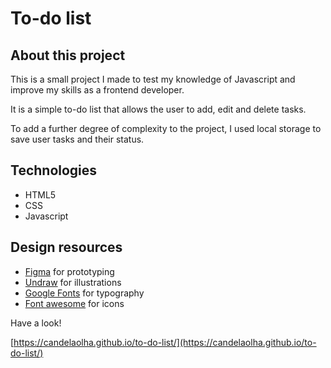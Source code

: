 # To-do list

## About this project

This is a small project I made to test my knowledge of Javascript and improve my skills as a frontend developer.

It is a simple to-do list that allows the user to add, edit and delete tasks.

To add a further degree of complexity to the project, I used local storage to save user tasks and their status.

## Technologies

- HTML5
- CSS
- Javascript

## Design resources

- [Figma](https://www.figma.com/) for prototyping
- [Undraw](https://undraw.co/illustrations/) for illustrations
- [Google Fonts](https://fonts.google.com/) for typography
- [Font awesome](https://fontawesome.com/) for icons

Have a look!

[https://candelaolha.github.io/to-do-list/](https://candelaolha.github.io/to-do-list/)
